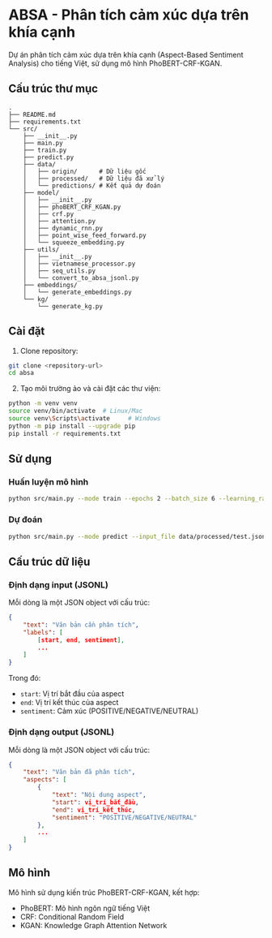 # ABSA - Phân tích cảm xúc dựa trên khía cạnh

Dự án phân tích cảm xúc dựa trên khía cạnh (Aspect-Based Sentiment Analysis) cho tiếng Việt, sử dụng mô hình PhoBERT-CRF-KGAN.

## Cấu trúc thư mục

```
.
├── README.md
├── requirements.txt
└── src/
    ├── __init__.py
    ├── main.py
    ├── train.py
    ├── predict.py
    ├── data/
    │   ├── origin/      # Dữ liệu gốc
    │   ├── processed/   # Dữ liệu đã xử lý
    │   └── predictions/ # Kết quả dự đoán
    ├── model/
    │   ├── __init__.py
    │   ├── phoBERT_CRF_KGAN.py
    │   ├── crf.py
    │   ├── attention.py
    │   ├── dynamic_rnn.py
    │   ├── point_wise_feed_forward.py
    │   └── squeeze_embedding.py
    ├── utils/
    │   ├── __init__.py
    │   ├── vietnamese_processor.py
    │   ├── seq_utils.py
    │   └── convert_to_absa_jsonl.py
    ├── embeddings/
    │   └── generate_embeddings.py
    └── kg/
        └── generate_kg.py
```

## Cài đặt

1. Clone repository:
```bash
git clone <repository-url>
cd absa
```

2. Tạo môi trường ảo và cài đặt các thư viện:
```bash
python -m venv venv
source venv/bin/activate  # Linux/Mac
source venv\Scripts\activate     # Windows
python -m pip install --upgrade pip
pip install -r requirements.txt
```

## Sử dụng

### Huấn luyện mô hình

```bash
python src/main.py --mode train --epochs 2 --batch_size 6 --learning_rate 1e-5
```

### Dự đoán

```bash
python src/main.py --mode predict --input_file data/processed/test.jsonl --output_file predictions.jsonl
```

## Cấu trúc dữ liệu

### Định dạng input (JSONL)

Mỗi dòng là một JSON object với cấu trúc:
```json
{
    "text": "Văn bản cần phân tích",
    "labels": [
        [start, end, sentiment],
        ...
    ]
}
```

Trong đó:
- `start`: Vị trí bắt đầu của aspect
- `end`: Vị trí kết thúc của aspect
- `sentiment`: Cảm xúc (POSITIVE/NEGATIVE/NEUTRAL)

### Định dạng output (JSONL)

Mỗi dòng là một JSON object với cấu trúc:
```json
{
    "text": "Văn bản đã phân tích",
    "aspects": [
        {
            "text": "Nội dung aspect",
            "start": vị_trí_bắt_đầu,
            "end": vị_trí_kết_thúc,
            "sentiment": "POSITIVE/NEGATIVE/NEUTRAL"
        },
        ...
    ]
}
```

## Mô hình

Mô hình sử dụng kiến trúc PhoBERT-CRF-KGAN, kết hợp:
- PhoBERT: Mô hình ngôn ngữ tiếng Việt
- CRF: Conditional Random Field
- KGAN: Knowledge Graph Attention Network
